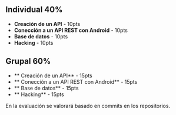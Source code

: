 ## Individual 40%

* **Creación de un API** - 10pts
* **Conección a un API REST con Android** - 10pts
* **Base de datos** - 10pts
* **Hacking** - 10pts

## Grupal 60%

* ** Creación de un API** - 15pts
* ** Conección a un API REST con Android** - 15pts
* ** Base de datos** - 15pts
* ** Hacking** - 15pts

En la evaluación se valorará basado en commits en los repositorios.
